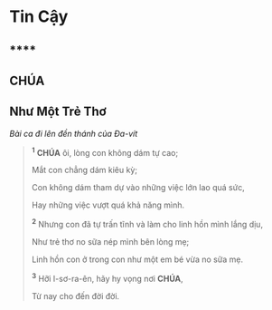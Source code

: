 # Tin Cậy

## ****

## CHÚA

## Như Một Trẻ Thơ
*Bài ca đi lên đền thánh của Đa-vít*

> <sup><b>1</b></sup> **CHÚA** ôi, lòng con không dám tự cao;
>
> Mắt con chẳng dám kiêu kỳ;
>
> Con không dám tham dự vào những việc lớn lao quá sức,
>
> Hay những việc vượt quá khả năng mình.
>
> <sup><b>2</b></sup> Nhưng con đã tự trấn tĩnh và làm cho linh hồn mình lắng dịu,
>
> Như trẻ thơ no sữa nép mình bên lòng mẹ;
>
> Linh hồn con ở trong con như một em bé vừa no sữa mẹ.
>
> <sup><b>3</b></sup> Hỡi I-sơ-ra-ên, hãy hy vọng nơi **CHÚA**,
>
> Từ nay cho đến đời đời.